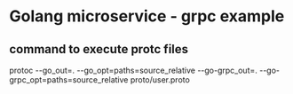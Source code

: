 # Golang microservice - grpc example
## command to execute protc files
protoc --go_out=. --go_opt=paths=source_relative --go-grpc_out=. --go-grpc_opt=paths=source_relative proto/user.proto